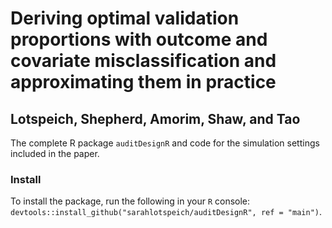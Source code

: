 # Deriving optimal validation proportions with outcome and covariate misclassification and approximating them in practice
## Lotspeich, Shepherd, Amorim, Shaw, and Tao
The complete R package `auditDesignR` and code for the simulation settings included in the paper. 

### Install
To install the package, run the following in your `R` console: `devtools::install_github("sarahlotspeich/auditDesignR", ref = "main")`.

